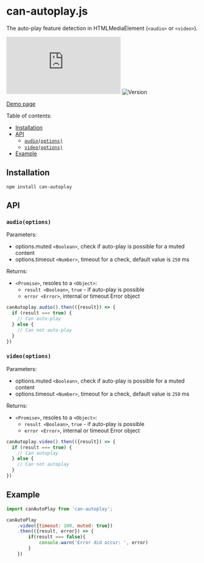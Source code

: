 # can-autoplay.js

The auto-play feature detection in HTMLMediaElement (`<audio>` or `<video>`).

![FileSize](http://img.badgesize.io/video-dev/can-autoplay/master/build/can-autoplay.min.js#1?compression=gzip)
![Version](https://img.shields.io/npm/v/can-autoplay.svg)

[Demo page](https://video-dev.github.io/can-autoplay/)

Table of contents:

<!-- START doctoc generated TOC please keep comment here to allow auto update -->
<!-- DON'T EDIT THIS SECTION, INSTEAD RE-RUN doctoc TO UPDATE -->
 

- [Installation](#installation)
- [API](#api)
  - [`audio(options)`](#audiooptions)
  - [`video(options)`](#videooptions)
- [Example](#example)

<!-- END doctoc generated TOC please keep comment here to allow auto update -->

## Installation

```
npm install can-autoplay
```

## API

### `audio(options)`

Parameters:

- options.muted `<Boolean>`, check if auto-play is possible for a muted content
- options.timeout `<Number>`, timeout for a check, default value is `250` ms

Returns:

- `<Promise>`, resoles to a `<Object>`: 
  - `result <Boolean>`, `true` - if auto-play is possible
  - `error <Error>`, internal or timeout Error object


```js
canAutoplay.audio().then(({result}) => {
  if (result === true) {
    // Can auto-play
  } else {
    // Can not auto-play
  }
})
```

### `video(options)`

Parameters:

- options.muted `<Boolean>`, check if auto-play is possible for a muted content
- options.timeout `<Number>`, timeout for a check, default value is `250` ms

Returns:

- `<Promise>`, resoles to a `<Object>`:
  - `result <Boolean>`, `true` - if auto-play is possible
  - `error <Error>`, internal or timeout Error object

```js
canAutoplay.video().then(({result}) => {
  if (result === true) {
    // Can autoplay
  } else {
    // Can not autoplay
  }
})
```

## Example

```js
import canAutoPlay from 'can-autoplay';

canAutoPlay
    .video({timeout: 100, muted: true})
    .then(({result, error}) => {
        if(result === false){
            console.warn('Error did occur: ', error)
        }
    })
```
